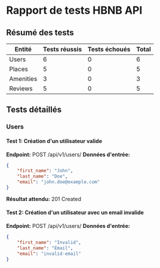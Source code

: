 # Rapport de tests HBNB API

## Résumé des tests

| Entité | Tests réussis | Tests échoués | Total |
|--------|---------------|--------------|-------|
| Users  | 6             | 0            | 6     |
| Places | 5             | 0            | 5     |
| Amenities | 3          | 0            | 3     |
| Reviews | 5            | 0            | 5     |

## Tests détaillés

### Users

#### Test 1: Création d'un utilisateur valide
**Endpoint:** POST /api/v1/users/
**Données d'entrée:**
```json
{
    "first_name": "John",
    "last_name": "Doe",
    "email": "john.doe@example.com"
}
```
**Résultat attendu:** 201 Created

#### Test 2: Création d'un utilisateur avec un email invalide
**Endpoint:** POST /api/v1/users/
**Données d'entrée:**
```json
{
    "first_name": "Invalid",
    "last_name": "Email",
    "email": "invalid-email"
}
```